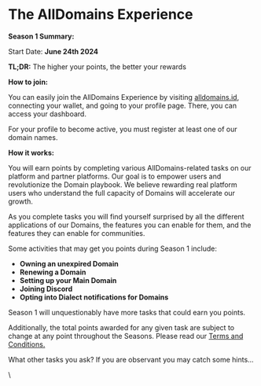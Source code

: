 # The AllDomains Experience

**Season 1 Summary:**

Start Date: **June 24th 2024**

**TL;DR:** The higher your points, the better your rewards

**How to join:**&#x20;

You can easily join the AllDomains Experience by visiting [alldomains.id](https://alldomains.id), connecting your wallet, and going to your profile page. There, you can access your dashboard.&#x20;

For your profile to become active, you must register at least one of our domain names.

**How it works:**

You will earn points by completing various AllDomains-related tasks on our platform and partner platforms. Our goal is to empower users and revolutionize the Domain playbook. We believe rewarding real platform users who understand the full capacity of Domains will accelerate our growth.

As you complete tasks you will find yourself surprised by all the different applications of our Domains, the features you can enable for them, and the features they can enable for communities.

Some activities that may get you points during Season 1 include:

* **Owning an unexpired Domain**
* **Renewing a Domain**
* **Setting up your Main Domain**
* **Joining Discord**
* **Opting into Dialect notifications for Domains**

Season 1 will unquestionably have more tasks that could earn you points.&#x20;

Additionally, the total points awarded for any given task are subject to change at any point throughout the Seasons. Please read our [Terms and Conditions.](terms-and-conditions.md)

What other tasks you ask? If you are observant you may catch some hints...

\

